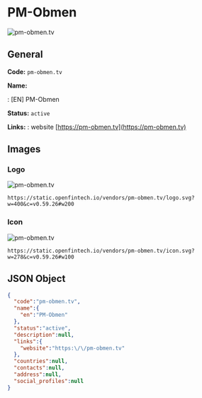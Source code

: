 
# PM-Obmen 
![pm-obmen.tv](https://static.openfintech.io/vendors/pm-obmen.tv/logo.svg?w=400&c=v0.59.26#w200)  

## General 
 
**Code:** `pm-obmen.tv` 
 
**Name:** 
 
:	[EN] PM-Obmen 
 
**Status:** `active` 
 
**Links:** 
: website [https://pm-obmen.tv](https://pm-obmen.tv) 
 

## Images 

### Logo 
 
![pm-obmen.tv](https://static.openfintech.io/vendors/pm-obmen.tv/logo.svg?w=400&c=v0.59.26#w200)  

```
https://static.openfintech.io/vendors/pm-obmen.tv/logo.svg?w=400&c=v0.59.26#w200
```  

### Icon 
 
![pm-obmen.tv](https://static.openfintech.io/vendors/pm-obmen.tv/icon.svg?w=278&c=v0.59.26#w100)  

```
https://static.openfintech.io/vendors/pm-obmen.tv/icon.svg?w=278&c=v0.59.26#w100
```  

## JSON Object 

```json
{
  "code":"pm-obmen.tv",
  "name":{
    "en":"PM-Obmen"
  },
  "status":"active",
  "description":null,
  "links":{
    "website":"https:\/\/pm-obmen.tv"
  },
  "countries":null,
  "contacts":null,
  "address":null,
  "social_profiles":null
}
```  

